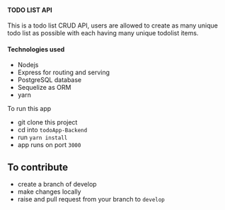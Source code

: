 #### TODO LIST API

This is a todo list CRUD API, users are allowed to create as many unique todo list as possible with each having many unique todolist items.

#### Technologies used
- Nodejs
- Express for routing and serving
- PostgreSQL database
- Sequelize as ORM
- yarn

To run this app
- git clone this project
- cd into `todoApp-Backend`
- run `yarn install`
- app runs on port `3000`

## To contribute
- create a branch of develop
- make changes locally
- raise and pull request from your branch to `develop`


